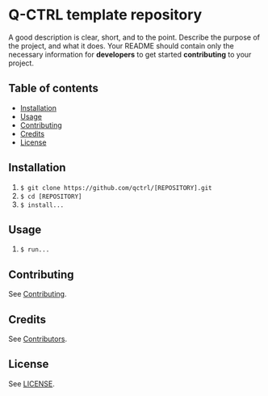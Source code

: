 # Q-CTRL template repository

A good description is clear, short, and to the point. Describe the purpose of the project, and what it does. Your README should contain only the necessary information for **developers** to get started **contributing** to your project.

## Table of contents

- [Installation](#installation)
- [Usage](#usage)
- [Contributing](#contributing)
- [Credits](#credits)
- [License](#license)

## Installation

1. `$ git clone https://github.com/qctrl/[REPOSITORY].git`
1. `$ cd [REPOSITORY]`
1. `$ install...`

## Usage

1. `$ run...`

## Contributing

See [Contributing](https://github.com/qctrl/.github/blob/master/CONTRIBUTING.md).

## Credits

See [Contributors](https://github.com/qctrl/[REPOSITORY]/graphs/contributors).

## License

See [LICENSE](LICENSE).
